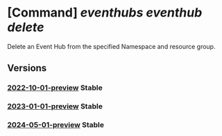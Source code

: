 # [Command] _eventhubs eventhub delete_

Delete an Event Hub from the specified Namespace and resource group.

## Versions

### [2022-10-01-preview](/Resources/mgmt-plane/L3N1YnNjcmlwdGlvbnMve30vcmVzb3VyY2Vncm91cHMve30vcHJvdmlkZXJzL21pY3Jvc29mdC5ldmVudGh1Yi9uYW1lc3BhY2VzL3t9L2V2ZW50aHVicy97fQ==/2022-10-01-preview.xml) **Stable**

<!-- mgmt-plane /subscriptions/{}/resourcegroups/{}/providers/microsoft.eventhub/namespaces/{}/eventhubs/{} 2022-10-01-preview -->

### [2023-01-01-preview](/Resources/mgmt-plane/L3N1YnNjcmlwdGlvbnMve30vcmVzb3VyY2Vncm91cHMve30vcHJvdmlkZXJzL21pY3Jvc29mdC5ldmVudGh1Yi9uYW1lc3BhY2VzL3t9L2V2ZW50aHVicy97fQ==/2023-01-01-preview.xml) **Stable**

<!-- mgmt-plane /subscriptions/{}/resourcegroups/{}/providers/microsoft.eventhub/namespaces/{}/eventhubs/{} 2023-01-01-preview -->

### [2024-05-01-preview](/Resources/mgmt-plane/L3N1YnNjcmlwdGlvbnMve30vcmVzb3VyY2Vncm91cHMve30vcHJvdmlkZXJzL21pY3Jvc29mdC5ldmVudGh1Yi9uYW1lc3BhY2VzL3t9L2V2ZW50aHVicy97fQ==/2024-05-01-preview.xml) **Stable**

<!-- mgmt-plane /subscriptions/{}/resourcegroups/{}/providers/microsoft.eventhub/namespaces/{}/eventhubs/{} 2024-05-01-preview -->
